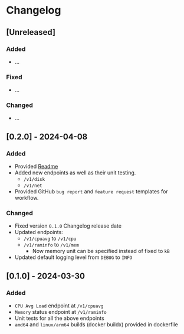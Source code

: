 # Changelog

## [Unreleased]

### Added

- ...

### Fixed

- ...

### Changed

- ...

## [0.2.0] - 2024-04-08

### Added

- Provided [Readme](README.md)
- Added new endpoints as well as their unit testing.
  - `/v1/disk`
  - `/v1/net`
- Provided GitHub `bug report` and `feature request` templates for workflow.

### Changed

- Fixed version `0.1.0` Changelog release date
- Updated endpoints:
  - `/v1/cpuavg` to `/v1/cpu`
  - `/v1/raminfo` to `/v1/mem`
    - Now memory unit can be specified instead of fixed to `kB`
- Updated default logging level from `DEBUG` to `INFO`

## [0.1.0] - 2024-03-30

### Added

- `CPU Avg Load` endpoint at `/v1/cpuavg`
- `Memory` status endpoint at `/v1/raminfo`
- Unit tests for all the above endpoints
- `amd64` and `linux/arm64` builds (docker buildx) provided in dockerfile

